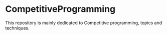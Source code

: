 # CompetitiveProgramming
This repository is mainly dedicated to Competitive programming, topics and techniques.
